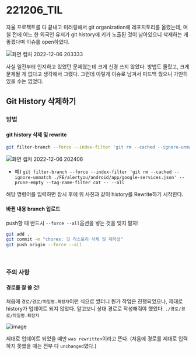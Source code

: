 # 221206_TIL

자율 프로젝트를 다 끝내고 미러링해서 git organization에 레포지토리를 올렸는데, 며칠 전에 어느 한 외국인 유저가 git history에 키가 노출된 것이 남아있으니 삭제하는 게 좋겠다며 이슈를 open하였다. 

![화면 캡처 2022-12-06 203333](https://user-images.githubusercontent.com/93081720/205902951-e1ec2200-7863-488f-baf8-c5e87ad45acd.png)

사실 일전부터 인지하고 있었던 문제였는데 크게 신경 쓰지 않았다. 방법도 몰랐고, 크게 문제될 게 없다고 생각해서 그랬다. 그런데 이렇게 이슈로 남겨서 피드백 줬으니 가만히 있을 수는 없었다.

## Git History 삭제하기

### 방법

#### git history 삭제 및 rewrite

```bash
git filter-branch --force --index-filter 'git rm --cached --ignore-unmatch [./경로/경로/파일명.확장자]' --prune-empty --tag-name-filter cat -- --all
```

![화면 캡처 2022-12-06 202406](https://user-images.githubusercontent.com/93081720/205903936-8e732660-ba9e-44c4-9ed0-86a686a71323.png)

- 예) `git filter-branch --force --index-filter 'git rm --cached --ignore-unmatch ./FE/alertyou/android/app/google-services.json' --prune-empty --tag-name-filter cat -- --all`

해당 명령어를 입력하면 잠시 후에 위 사진과 같이 history를 Rewrite하기 시작한다.

#### 바뀐 내용 branch 업로드

push할 때 반드시 `--force --all`옵션을 넣는 것을 잊지 말자!

```bash
git add .
git commit -m "chores: 깃 히스토리 삭제 및 재작성"
git push origin --force --all
```

<br>

### 주의 사항

#### 경로를 잘 쓸 것!

처음에 `경로/경로/파일명.확장자`이런 식으로 썼더니 뭔가 작업은 진행되었으나, 제대로 history가 업데이트 되지 않았다. 알고보니 상대 경로로 작성해줘야 했었다. `./경로/경로/파일명.확장자`

![image](https://user-images.githubusercontent.com/93081720/205905554-d83dd2bf-026f-4cb6-9f86-c4dd694d7faa.png)

제대로 업데이트 되었을 때만 `was rewritten`이라고 뜬다. (처음에 경로를 제대로 입력하지 못했을 때는 전부 다 `unchanged`였다.)